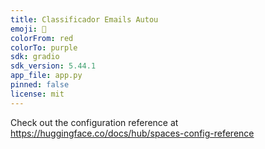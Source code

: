 ```yaml
---
title: Classificador Emails Autou
emoji: 🦀
colorFrom: red
colorTo: purple
sdk: gradio
sdk_version: 5.44.1
app_file: app.py
pinned: false
license: mit
---
```


Check out the configuration reference at https://huggingface.co/docs/hub/spaces-config-reference

